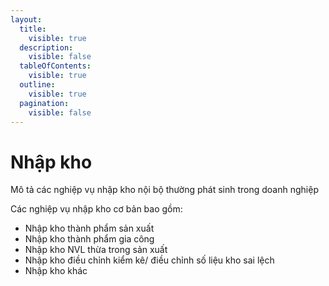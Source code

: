 ```yaml
---
layout:
  title:
    visible: true
  description:
    visible: false
  tableOfContents:
    visible: true
  outline:
    visible: true
  pagination:
    visible: false
---
```


# Nhập kho

Mô tả các nghiệp vụ nhập kho nội bộ thường phát sinh trong doanh nghiệp

Các nghiệp vụ nhập kho cơ bản bao gồm:

* Nhập kho thành phẩm sản xuất
* Nhập kho thành phẩm gia công
* Nhập kho NVL thừa trong sản xuất
* Nhập kho điều chỉnh kiểm kê/ điều chỉnh số liệu kho sai lệch
* Nhập kho khác
